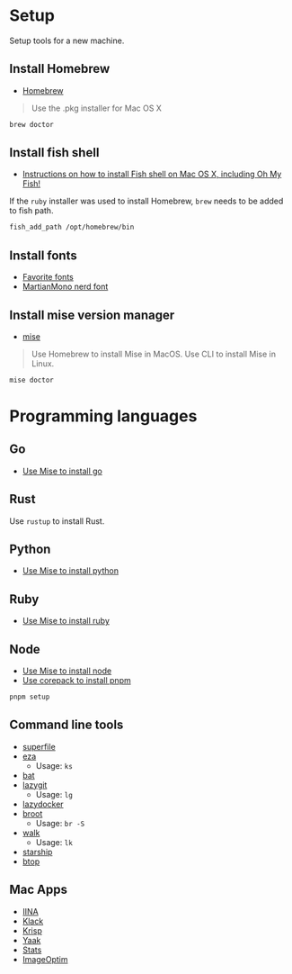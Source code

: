 # Setup

Setup tools for a new machine.

## Install Homebrew

- [Homebrew](https://brew.sh/)

> Use the .pkg installer for Mac OS X

```bash
brew doctor
```

## Install fish shell

- [Instructions on how to install Fish shell on Mac OS X, including Oh My Fish!](https://gist.github.com/martelogan/97cfc998ade51b6dcf55423bbd50917c)

If the `ruby` installer was used to install Homebrew, `brew` needs to be added to fish path.

```bash
fish_add_path /opt/homebrew/bin
```

## Install fonts

- [Favorite fonts](https://gist.github.com/Joker666/344be44b6f397cba59645b205085bcd4)
- [MartianMono nerd font](https://github.com/ryanoasis/nerd-fonts/releases/download/v3.2.1/MartianMono.zip)

## Install mise version manager

- [mise](https://mise.jdx.dev/)

> Use Homebrew to install Mise in MacOS.
> Use CLI to install Mise in Linux.

```bash
mise doctor
```

# Programming languages

## Go

- [Use Mise to install go](https://mise.jdx.dev/lang/go.html)

## Rust

Use `rustup` to install Rust.

## Python

- [Use Mise to install python](https://mise.jdx.dev/lang/python.html)

## Ruby

- [Use Mise to install ruby](https://mise.jdx.dev/lang/ruby.html)

## Node

- [Use Mise to install node](https://mise.jdx.dev/lang/node.html)
- [Use corepack to install pnpm](https://pnpm.io/installation#using-corepack)

```bash
pnpm setup
```

## Command line tools

- [superfile](https://github.com/yorukot/superfile)
- [eza](https://github.com/eza-community/eza)
  - Usage: `ks`
- [bat](https://github.com/sharkdp/bat)
- [lazygit](https://github.com/jesseduffield/lazygit)
  - Usage: `lg`
- [lazydocker](https://github.com/jesseduffield/lazydocker)
- [broot](https://github.com/Canop/broot)
  - Usage: `br -S`
- [walk](https://github.com/antonmedv/walk)
  - Usage: `lk`
- [starship](https://github.com/starship/starship)
- [btop](https://github.com/aristocratos/btop)

## Mac Apps

- [IINA](https://iina.io)
- [Klack](https://tryklack.com)
- [Krisp](https://krisp.ai)
- [Yaak](https://yaak.app)
- [Stats](https://github.com/exelban/stats)
- [ImageOptim](https://imageoptim.com)
